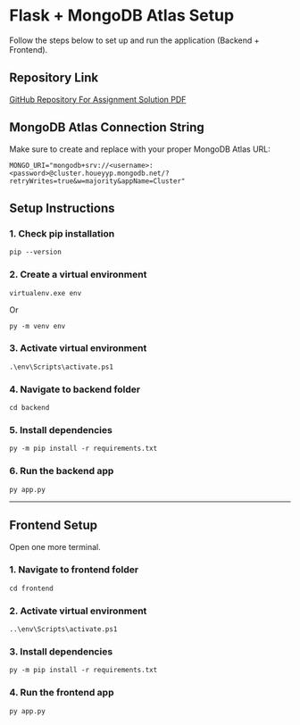 
# Flask + MongoDB Atlas Setup

Follow the steps below to set up and run the application (Backend + Frontend).

## Repository Link
[GitHub Repository For Assignment Solution PDF](https://github.com/tejaskaher999/tutedude)


## MongoDB Atlas Connection String

Make sure to create and replace with your proper MongoDB Atlas URL:

```
MONGO_URI="mongodb+srv://<username>:<password>@cluster.houeyyp.mongodb.net/?retryWrites=true&w=majority&appName=Cluster"
```

## Setup Instructions

### 1. Check pip installation
```
pip --version
```

### 2. Create a virtual environment
```
virtualenv.exe env
```
Or
```
py -m venv env
```

### 3. Activate virtual environment
```
.\env\Scripts\activate.ps1
```

### 4. Navigate to backend folder
```
cd backend
```

### 5. Install dependencies
```
py -m pip install -r requirements.txt
```

### 6. Run the backend app
```
py app.py
```

---

## Frontend Setup

Open one more terminal.

### 1. Navigate to frontend folder
```
cd frontend
```

### 2. Activate virtual environment
```
..\env\Scripts\activate.ps1
```

### 3. Install dependencies
```
py -m pip install -r requirements.txt
```

### 4. Run the frontend app
```
py app.py
```
